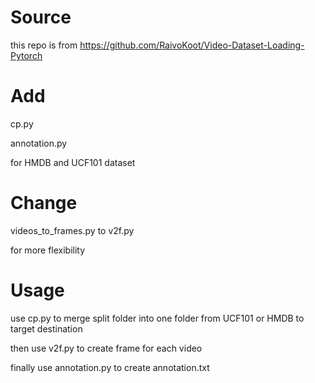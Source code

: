 # Source

this repo is from https://github.com/RaivoKoot/Video-Dataset-Loading-Pytorch

# Add

cp.py 

annotation.py

for HMDB and UCF101 dataset

# Change

videos_to_frames.py to v2f.py

for more flexibility 

# Usage

use cp.py to merge split folder into one folder from UCF101 or HMDB to target destination

then use v2f.py to create frame for each video

finally use annotation.py to create annotation.txt
